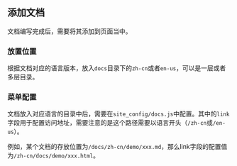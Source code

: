 ## 添加文档
文档编写完成后，需要将其添加到页面当中。

### 放置位置
根据文档对应的语言版本，放入`docs`目录下的`zh-cn`或者`en-us`，可以是一层或者多层目录。

### 菜单配置
文档放入对应语言的目录中后，需要在`site_config/docs.js`中配置。其中的`link`字段用于配置访问地址，需要注意的是这个路径需要以语言开头（`/zh-cn`或`/en-us`）。

例如，某个文档的存放位置为`/docs/zh-cn/demo/xxx.md`，那么link字段的配置值为`/zh-cn/docs/demo/xxx.html`。